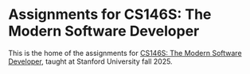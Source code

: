 # Assignments for CS146S: The Modern Software Developer

This is the home of the assignments for [CS146S: The Modern Software Developer](https://themodernsoftware.dev), taught at Stanford University fall 2025.


